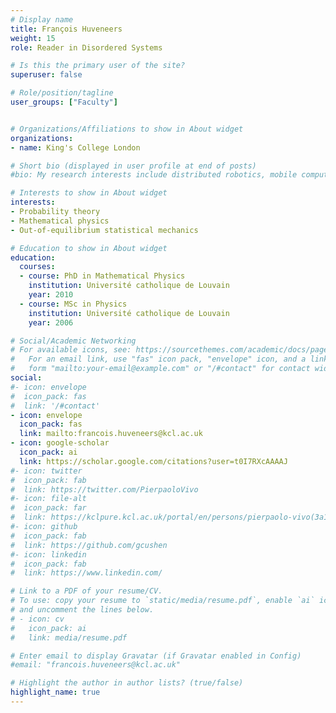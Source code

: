 ```yaml
---
# Display name
title: François Huveneers
weight: 15
role: Reader in Disordered Systems

# Is this the primary user of the site?
superuser: false

# Role/position/tagline
user_groups: ["Faculty"]


# Organizations/Affiliations to show in About widget
organizations:
- name: King's College London

# Short bio (displayed in user profile at end of posts)
#bio: My research interests include distributed robotics, mobile computing and programmable matter.

# Interests to show in About widget
interests:
- Probability theory
- Mathematical physics 
- Out-of-equilibrium statistical mechanics

# Education to show in About widget
education:
  courses:
  - course: PhD in Mathematical Physics
    institution: Université catholique de Louvain
    year: 2010
  - course: MSc in Physics
    institution: Université catholique de Louvain
    year: 2006

# Social/Academic Networking
# For available icons, see: https://sourcethemes.com/academic/docs/page-builder/#icons
#   For an email link, use "fas" icon pack, "envelope" icon, and a link in the
#   form "mailto:your-email@example.com" or "/#contact" for contact widget.
social:
#- icon: envelope
#  icon_pack: fas
#  link: '/#contact'
- icon: envelope
  icon_pack: fas
  link: mailto:francois.huveneers@kcl.ac.uk
- icon: google-scholar
  icon_pack: ai
  link: https://scholar.google.com/citations?user=t0I7RXcAAAAJ
#- icon: twitter
#  icon_pack: fab
#  link: https://twitter.com/PierpaoloVivo
#- icon: file-alt
#  icon_pack: far
#  link: https://kclpure.kcl.ac.uk/portal/en/persons/pierpaolo-vivo(3a1365fb-b185-4ca8-9145-1319b6a64c4f).html
#- icon: github
#  icon_pack: fab
#  link: https://github.com/gcushen
#- icon: linkedin
#  icon_pack: fab
#  link: https://www.linkedin.com/

# Link to a PDF of your resume/CV.
# To use: copy your resume to `static/media/resume.pdf`, enable `ai` icons in `params.toml`,
# and uncomment the lines below.
# - icon: cv
#   icon_pack: ai
#   link: media/resume.pdf

# Enter email to display Gravatar (if Gravatar enabled in Config)
#email: "francois.huveneers@kcl.ac.uk"

# Highlight the author in author lists? (true/false)
highlight_name: true
---
```

